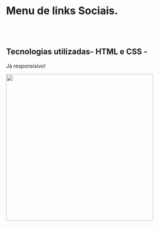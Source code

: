 <h1>Menu de links Sociais.</h1>

<br>
<br>
<h2>Tecnologias utilizadas- HTML e CSS - </h2>
<p>Já responsisivo!</p>


<img src="https://github.com/diegodev37/Menu-Linkes-Sociais/blob/master/img/foto-readme_Easy-Resize.com.jpg?raw=true" width="400px">
<br>

